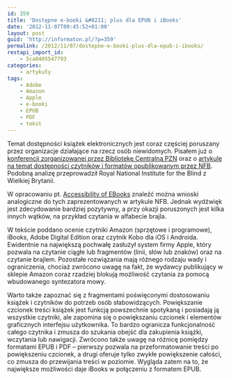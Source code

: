```yaml
---
id: 359
title: 'Dostępne e-booki &#8211; plus dla EPUB i iBooks'
date: '2012-11-07T09:45:52+01:00'
layout: post
guid: 'http://informaton.pl/?p=359'
permalink: /2012/11/07/dostepne-e-booki-plus-dla-epub-i-ibooks/
restapi_import_id:
    - 5ca8405547793
categories:
    - artykuły
tags:
    - Adobe
    - Amazon
    - Apple
    - e-booki
    - EPUB
    - PDF
    - tekst
---
```


Temat dostępności książek elektronicznych jest coraz częściej poruszany przez organizacje działające na rzecz osób niewidomych. Pisałem już o [konferencji zorganizowanej przez Bibliotekę Centralną PZN](http://informaton.pl/?p=316) oraz o [artykule na temat dostępności czytników i formatów opublikowanym przez NFB](http://informaton.pl/?p=267). Podobną analizę przeprowadził Royal National Institute for the Blind z Wielkiej Brytanii.

W opracowaniu pt. [Accessibility of EBooks](http://www.rnib.org.uk/livingwithsightloss/reading/how/ebooks/accessibility/Pages/ebook-accessibility.aspx) znaleźć można wnioski analogiczne do tych zaprezentowanych w artykule NFB. Jednak wydźwięk jest zdecydowanie bardziej pozytywny, a przy okazji poruszonych jest kilka innych wątków, na przykład czytania w alfabecie brajla.

W tekście poddano ocenie czytniki Amazon (sprzętowe i programowe), iBooks, Adobe Digital Edition oraz czytnik Kobo dla iOS i Androida. Ewidentnie na największą pochwałę zasłużył system firmy Apple, który pozwala na czytanie ciągłe lub fragmentów (linii, słów lub znaków) oraz na czytanie brajlem. Pozostałe rozwiązania mają różnego rodzaju wady i ograniczenia, chociaż zwrócono uwagę na fakt, że wydawcy publikujący w sklepie Amazon coraz rzadziej blokują możliwość czytania za pomocą wbudowanego syntezatora mowy.

Warto także zapoznać się z fragmentami poświęconymi dostosowaniu książek i czytników do potrzeb osób słabowidzących. Powiększanie czcionek treści książek jest funkcją powszechnie spotykaną i posiadają ją wszystkie czytniki, ale zapomina się o powiększaniu czcionek i elementów graficznych interfejsu użytkownika. To bardzo ogranicza funkcjonalność całego czytnika i zmusza do szukania obejść dla zakupienia książki, wczytania lub nawigacji. Zwrócono także uwagę na różnicę pomiędzy formatami EPUB i PDF – pierwszy pozwala na przeformatowanie treści po powiększeniu czcionek, a drugi oferuje tylko zwykłe powiększenie całości, co zmusza do przewijania treści w poziomie. Wygląda zatem na to, że największe możliwości daje iBooks w połączeniu z formatem EPUB.
